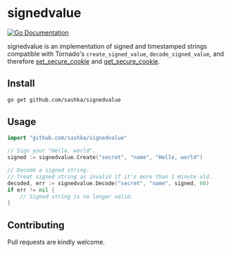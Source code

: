 signedvalue
===========

[![Go Documentation](http://img.shields.io/badge/go-documentation-blue.svg?style=flat-square)][godocs]

[godocs]: https://godoc.org/github.com/sashka/signedvalue

signedvalue is an implementation of signed and timestamped strings compatible with Tornado's
`create_signed_value`, `decode_signed_value`, and therefore
[set_secure_cookie](http://www.tornadoweb.org/en/stable/web.html#tornado.web.RequestHandler.set_secure_cookie) and
[get_secure_cookie](http://www.tornadoweb.org/en/stable/web.html#tornado.web.RequestHandler.get_secure_cookie).


Install
-------
```bash
go get github.com/sashka/signedvalue
```


Usage
-----
```go
import "github.com/sashka/signedvalue"

// Sign your "Hello, world".
signed := signedvalue.Create("secret", "name", "Hello, world")

// Decode a signed string.
// Treat signed string as invalid if it's more than 1 minute old.
decoded, err := signedvalue.Decode("secret", "name", signed, 60)
if err != nil {
    // Signed string is no longer valid.
}
```


Contributing
------------
Pull requests are kindly welcome.

